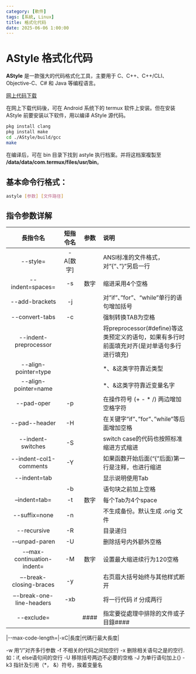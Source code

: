 ```yaml
---
category: [軟件]
tags: [系統, Linux]
title: 格式化代码
date: 2025-06-06 1:00:00
---
```


<style>
  table {
    width: 100%
    }
  td {
    vertical-align: center;
    text-align: center;
  }
  table.inputT{
    margin: 10px;
    width: auto;
    margin-left: auto;
    margin-right: auto;
    border: none;
  }
  input{
    text-align: center;
    padding: 0px 10px;
  }
  iframe{
    width: 100%;
    display: block;
    border-style:none;
  }
</style>


# AStyle 格式化代码


**AStyle** 是一款强大的代码格式化工具，主要用于 C、C++、C++/CLI、Objective-C、C# 和 Java 等编程语言。

[网上代码下载](https://gitlab.com/saalen/astyle)

在网上下载代码後，可在 Android 系统下的 termux 软件上安装。但在安装 AStyle 前要安装以下软件，用以编译 AStyle 源代码。

```sh
pkg install clang
pkg install make
cd ./AStyle/build/gcc
make
```

在编译后，可在 bin 目录下找到 astyle 执行档案。并将这档案複製至 **/data/data/com.termux/files/usr/bin**。


## 基本命令行格式：

```sh
astyle [参数] [文件路径]
```

## 指令参数详解

|長指令名|短指令名|参数|说明|
|:---:|:---:|:---:|:---|
|--style=|-A[数字]||ANSI标准的文件格式，对”{”、”}”另启一行|
|--indent=spaces=|-s|数字|缩进采用4个空格|
|--add-brackets|-j||对”if”、”for”、“while”单行的语句增加括号|
|--convert-tabs|-c||强制转换TAB为空格|
|--indent-preprocessor|||将preprocessor(#define)等这类预定义的语句，如果有多行时前面填充对齐(是对单语句多行进行填充)|
|--align-pointer=type|||*、&这类字符靠近类型|
|--align-pointer=name|||*、&这类字符靠近变量名字|
|--pad-oper|-p||在操作符号 (+ - * /) 两边增加空格字符|
|--pad--header|-H||在关键字”if”、”for”、”while”等后面增加空格|
|--indent-switches|-S||switch case的代码也按照标准缩进方式缩进|
|--indent-col1-comments|-Y||如果函数开始后面(“{”后面)第一行是注释，也进行缩进|
|--indent=tab|||显示说明使用Tab|
||-b	||语句块之前加上空格|
|–indent=tab=|-t|数字|每个Tab为4个space|
|--suffix=none|-n||不生成备份。默认生成 .orig 文件|
|--recursive|-R	||目录递归|
|-–unpad-paren|-U||删除括号内外额外空格|
|-–max-continuation-indent=|-M|数字|设置最大缩进续行为120空格|
|–-break-closing-braces|-y||右页眉大括号始终与其他样式断开|
|–-break-one-line-headers|-xb||将一行代码 if 分成两行|
|--exclude=||####|指定要從處理中排除的文件或子目錄####|

|--max-code-length=|-xC|長度|代碼行最大長度|





-w	用“/”对齐多行参数
-f	不相关的代码之间加空行
-x	删除相关语句之是的空行. 如：if, else语句间的空行
-U	移除括号两边不必要的空格
-J	为单行语句加上{}
-k3	指针及引用（*， &）符号，挨着变量名